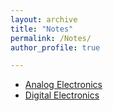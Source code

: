```yaml
---
layout: archive
title: "Notes"
permalink: /Notes/
author_profile: true

---
```


<ul>  
<li><a href="/notes/EC/Analog_Electronics.pdf"  type="application/pdf">Analog Electronics</a></li>
<li><a href="/notes/EC/digital%20intigrated%20circult.pdf"  type="application/pdf">Digital Electronics</a></li>
</ul>
   
